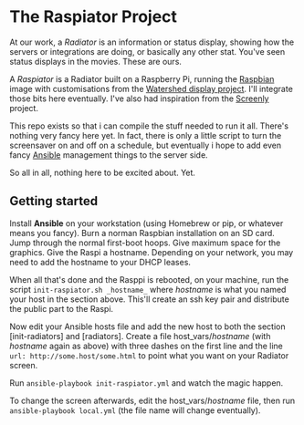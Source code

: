 # The Raspiator Project

At our work, a *Radiator* is an information or status display, showing how the
servers or integrations are doing, or basically any other stat. You've seen
status displays in the movies. These are ours. 

A *Raspiator* is a Radiator built on a Raspberry Pi, running the
[Raspbian](http://www.raspbian.org) image with customisations from the
[Watershed display
project](http://blogs.wcode.org/2013/09/howto-boot-your-raspberry-pi-into-a-fullscreen-browser-kiosk/).
I'll integrate those bits here eventually. I've also had inspiration from the
[Screenly](https://github.com/wireload/screenly-ose) project.

This repo exists so that i can compile the stuff needed to run it all. There's
nothing very fancy here yet. In fact, there is only a little script to turn the
screensaver on and off on a schedule, but eventually i hope to add even fancy
[Ansible](https://github.com/ansible) management things to the server side. 

So all in all, nothing here to be excited about. Yet. 

## Getting started

Install **Ansible** on your workstation (using Homebrew or pip, or whatever means
you fancy). Burn a norman Raspbian installation on an SD card. Jump through the normal 
first-boot hoops. Give maximum space for the graphics. Give the Raspi a hostname. 
Depending on your network, you may need to add the hostname to your DHCP leases.

When all that's done and the Rasppi is rebooted, on your machine, run the script 
`init-raspiator.sh _hostname_` where _hostname_ is what you named your host in the 
section above. This'll create an ssh key pair and distribute the public part to the
Raspi. 

Now edit your Ansible hosts file and add the new host to both the section [init-radiators] 
and [radiators]. Create a file host_vars/_hostname_ (with _hostname_ again as above)
with three dashes on the first line and the line `url: http://some.host/some.html` to
point what you want on your Radiator screen.

Run `ansible-playbook init-raspiator.yml` and watch the magic happen.

To change the screen afterwards, edit the host_vars/_hostname_ file, then run 
`ansible-playbook local.yml` (the file name will change eventually).

